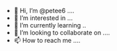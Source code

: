 - 👋 Hi, I’m @petee6 ....
- 👀 I’m interested in ...
- 🌱 I’m currently learning ..
- 💞️ I’m looking to collaborate on ....
- 📫 How to reach me ....

<!---
petee6/petee6 is a ✨ special ✨ repository because its `README.md` (this file) appears on your GitHub profile.
You can click the Preview link to take a look at your changes.
--->
